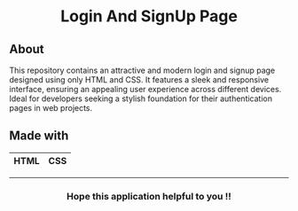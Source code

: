 <h1 align="center">Login And SignUp Page</h1>

## About
This repository contains an attractive and modern login and signup page designed using only HTML and CSS. 
It features a sleek and responsive interface, ensuring an appealing user experience across different devices. 
Ideal for developers seeking a stylish foundation for their authentication pages in web projects.

## Made with
|HTML|CSS|
|---|---|

---
<h3 align="center">Hope this application helpful to you !!</h3>
